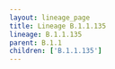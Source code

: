```yaml
---
layout: lineage_page
title: Lineage B.1.1.135
lineage: B.1.1.135
parent: B.1.1
children: ['B.1.1.135']
---
```

